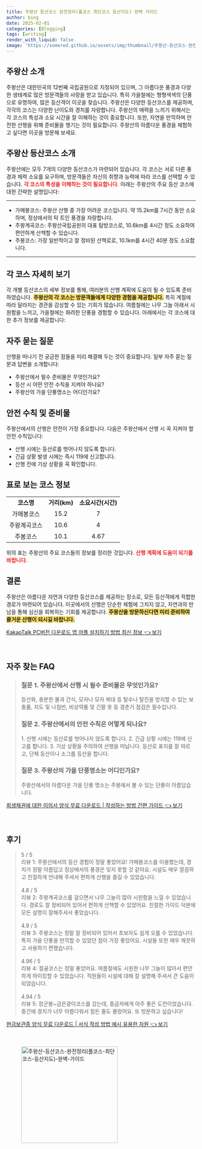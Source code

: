 ```yaml
---
title: 주왕산 등산코스 완전정리(풀코스 최단코스 등산지도) 완벽 가이드
author: bing
date: 2025-02-01
categories: [Blogging]
tags: [writing]
render_with_liquid: false
image: 'https://somered.github.io/assets/img/thumbnail/주왕산-등산코스-완전정리(풀코스-최단코스-등산지도)-완벽-가이드.webp'
---
```



<h2 id='주왕산 소개'>주왕산 소개</h2>

<p>주왕산은 대한민국의 12번째 국립공원으로 지정되어 있으며, 그 아름다운 풍경과 다양한 생태계로 많은 방문객들의 사랑을 받고 있습니다. 특히 가을철에는 형형색색의 단풍으로 유명하여, 많은 등산객이 이곳을 찾습니다. 주왕산은 다양한 등산코스를 제공하며, 각각의 코스는 다양한 난이도와 경치를 자랑합니다. 주왕산의 매력을 느끼기 위해서는 각 코스의 특성과 소요 시간을 잘 이해하는 것이 중요합니다. 또한, 자연을 만끽하며 안전한 산행을 위해 준비물을 챙기는 것이 필요합니다. 주왕산의 아름다운 풍경을 체험하고 싶다면 이곳을 방문해 보세요.</p>

<h2 id='주왕산 등산코스 소개'>주왕산 등산코스 소개</h2>

<p>주왕산에는 모두 7개의 다양한 등산코스가 마련되어 있습니다. 각 코스는 서로 다른 풍경과 체력 소요를 요구하며, 방문객들은 자신의 취향과 능력에 따라 코스를 선택할 수 있습니다. <b><span style="color: #ee2323;">각 코스의 특성을 이해하는 것이 필요합니다.</span></b> 아래는 주왕산의 주요 등산 코스에 대한 간략한 설명입니다:</p>

<hr />

<ul>
    <li>가메봉코스: 주왕산 산행 중 가장 어려운 코스입니다. 약 15.2km를 7시간 동안 소요하며, 정상에서의 탁 트인 풍경을 자랑합니다.</li>
    <li>주왕계곡코스: 주왕산국립공원의 대표 탐방코스로, 10.6km를 4시간 정도 소요하여 편안하게 산책할 수 있습니다.</li>
    <li>주봉코스: 가장 일반적이고 잘 정비된 산책로로, 10.1km를 4시간 40분 정도 소요합니다.</li>
</ul>

<hr />

<h2 id='각 코스 자세히 보기'>각 코스 자세히 보기</h2>

<p>각 개별 등산코스의 세부 정보를 통해, 여러분의 산행 계획에 도움이 될 수 있도록 준비하였습니다. <b><span style="background-color: #ffe066;">주왕산의 각 코스는 방문객들에게 다양한 경험을 제공합니다.</span></b> 특히 계절에 따라 달라지는 경관을 감상할 수 있는 기회가 많습니다. 여름철에는 나무 그늘 아래서 시원함을 느끼고, 가을철에는 화려한 단풍을 경험할 수 있습니다. 아래에서는 각 코스에 대한 추가 정보를 제공합니다:</p>

<h2 id='자주 묻는 질문'>자주 묻는 질문</h2>

<p>산행을 떠나기 전 궁금한 점들을 미리 해결해 두는 것이 중요합니다. 일부 자주 묻는 질문과 답변을 소개합니다:</p>

<ul>
    <li>주왕산에서 필수 준비물은 무엇인가요?</li>
    <li>등산 시 어떤 안전 수칙을 지켜야 하나요?</li>
    <li>주왕산의 가을 단풍명소는 어디인가요?</li>
</ul>

<h2 id='안전 수칙 및 준비물'>안전 수칙 및 준비물</h2>

<p>주왕산에서의 산행은 안전이 가장 중요합니다. 다음은 주왕산에서 산행 시 꼭 지켜야 할 안전 수칙입니다:</p>

<ul>
    <li>산행 시에는 등산로를 벗어나지 않도록 합니다.</li>
    <li>긴급 상황 발생 시에는 즉시 119에 신고합니다.</li>
    <li>산행 전에 기상 상황을 꼭 확인합니다.</li>
</ul>

<h2 id='표로 보는 코스 정보'>표로 보는 코스 정보</h2>

<table>
    <tr>
        <td style="text-align: center; height: 17px;"><b>코스명</b></td>
        <td style="text-align: center; height: 17px;"><b>거리(km)</b></td>
        <td style="text-align: center; height: 17px;"><b>소요시간(시간)</b></td>
    </tr>
    <tr>
        <td style="text-align: center; height: 17px;">가메봉코스</td>
        <td style="text-align: center; height: 17px;">15.2</td>
        <td style="text-align: center; height: 17px;">7</td>
    </tr>
    <tr>
        <td style="text-align: center; height: 17px;">주왕계곡코스</td>
        <td style="text-align: center; height: 17px;">10.6</td>
        <td style="text-align: center; height: 17px;">4</td>
    </tr>
    <tr>
        <td style="text-align: center; height: 17px;">주봉코스</td>
        <td style="text-align: center; height: 17px;">10.1</td>
        <td style="text-align: center; height: 17px;">4.67</td>
    </tr>
</table>

<p>위의 표는 주왕산의 주요 코스들의 정보를 정리한 것입니다. <b><span style="color: #ee2323;">산행 계획에 도움이 되기를 바랍니다.</span></b></p>

<h2 id='결론'>결론</h2>

<p>주왕산은 아름다운 자연과 다양한 등산코스를 제공하는 장소로, 모든 등산객에게 적합한 경로가 마련되어 있습니다. 이곳에서의 산행은 단순한 체험에 그치지 않고, 자연과의 만남을 통해 심신을 회복하는 기회를 제공합니다. <b><span style="background-color: #ffe066;">주왕산을 방문하신다면 미리 준비하여 즐거운 산행이 되시길 바랍니다.</span></b></p>


<p><a class="click-button" title="KakaoTalk PC버전 다운로드 앱 어플 설치하기 방법 최신 정보" href="https://somered.github.io/posts/KakaoTalk-PC%EB%B2%84%EC%A0%84-%EB%8B%A4%EC%9A%B4%EB%A1%9C%EB%93%9C-%EC%95%B1-%EC%96%B4%ED%94%8C-%EC%84%A4%EC%B9%98%ED%95%98%EA%B8%B0-%EB%B0%A9%EB%B2%95-%EC%B5%9C%EC%8B%A0-%EC%A0%95%EB%B3%B4/" rel="dofollow">KakaoTalk PC버전 다운로드 앱 어플 설치하기 방법 최신 정보 👈 보기</a></p><br>
<h2 id='자주_찾는_FAQ'>자주 찾는 FAQ</h2>
<div itemscope="" itemtype="https://schema.org/FAQPage"> 
<blockquote> 
<div itemscope="" itemprop="mainEntity" itemtype="https://schema.org/Question"> 
<h3 itemprop="name">질문 1. 주왕산에서 산행 시 필수 준비물은 무엇인가요?</h3> 
<div itemscope="" itemprop="acceptedAnswer" itemtype="https://schema.org/Answer"> 
<span itemprop="text"> 
<p>등산화, 충분한 물과 간식, 모자나 모자 복대 등 탈수나 탈진을 방지할 수 있는 보충품, 지도 및 나침반, 비상약품 및 긴팔 옷 등 경춘기 점검은 필수입니다.</p> 
</span> 
</div> 
</div> 
<div itemscope="" itemprop="mainEntity" itemtype="https://schema.org/Question"> 
<h3 itemprop="name">질문 2. 주왕산에서의 안전 수칙은 어떻게 되나요?</h3> 
<div itemscope="" itemprop="acceptedAnswer" itemtype="https://schema.org/Answer"> 
<span itemprop="text"> 
<p>1. 산행 시에는 등산로를 벗어나지 않도록 합니다. 2. 긴급 상황 시에는 119에 신고를 합니다. 3. 기상 상황을 주의하여 산행을 떠납니다. 등산로 표지를 잘 따르고, 단체 등산이나 소그룹 등산을 합니다.</p> 
</span> 
</div> 
</div> 
<div itemscope="" itemprop="mainEntity" itemtype="https://schema.org/Question"> 
<h3 itemprop="name">질문 3. 주왕산의 가을 단풍명소는 어디인가요?</h3> 
<div itemscope="" itemprop="acceptedAnswer" itemtype="https://schema.org/Answer"> 
<span itemprop="text"> 
<p>주왕산에서의 아름다운 가을 단풍 명소는 주봉에서 볼 수 있는 단풍이 아름답습니다.</p> 
</span> 
</div> 
</div> 
</blockquote> 
</div>
<p><a class="click-button" title="회생채권에 대한 이의서 양식 무료 다운로드 | 작성하는 방법 간편 가이드" href="https://somered.github.io/posts/%ED%9A%8C%EC%83%9D%EC%B1%84%EA%B6%8C%EC%97%90-%EB%8C%80%ED%95%9C-%EC%9D%B4%EC%9D%98%EC%84%9C-%EC%96%91%EC%8B%9D-%EB%AC%B4%EB%A3%8C-%EB%8B%A4%EC%9A%B4%EB%A1%9C%EB%93%9C-%EC%9E%91%EC%84%B1%ED%95%98%EB%8A%94-%EB%B0%A9%EB%B2%95-%EA%B0%84%ED%8E%B8-%EA%B0%80%EC%9D%B4%EB%93%9C/" rel="dofollow">회생채권에 대한 이의서 양식 무료 다운로드 | 작성하는 방법 간편 가이드 👈 보기</a></p><br>
<h2 id='후기'>후기</h2>
<div itemscope itemtype="https://schema.org/Product">
  <blockquote>
  <div itemprop="review" itemscope itemtype="https://schema.org/Review">
      <div itemprop="reviewRating" itemscope itemtype="https://schema.org/Rating"> <span itemprop="ratingValue">5</span> / <span itemprop="bestRating">5</span> </div>
      <span itemprop="reviewBody">리뷰 1: 주왕산에서의 등산 경험이 정말 좋았어요! 가메봉코스를 이용했는데, 경치가 정말 아름답고 정상에서의 풍경은 잊지 못할 것 같아요. 시설도 매우 깔끔하고 친절하게 안내해 주셔서 편하게 산행을 즐길 수 있었습니다.</span>
  </div>
  <br>
  <div itemprop="review" itemscope itemtype="https://schema.org/Review">
      <div itemprop="reviewRating" itemscope itemtype="https://schema.org/Rating"> <span itemprop="ratingValue">4.8</span> / <span itemprop="bestRating">5</span> </div>
      <span itemprop="reviewBody">리뷰 2: 주왕계곡코스를 걸으면서 나무 그늘이 많아 시원함을 느낄 수 있었습니다. 경로도 잘 정비되어 있어서 편하게 산책할 수 있었어요. 친절한 가이드 덕분에 모든 설명이 잘해주셔서 좋았습니다.</span>
  </div>
  <br>
  <div itemprop="review" itemscope itemtype="https://schema.org/Review">
      <div itemprop="reviewRating" itemscope itemtype="https://schema.org/Rating"> <span itemprop="ratingValue">4.9</span> / <span itemprop="bestRating">5</span> </div>
      <span itemprop="reviewBody">리뷰 3: 주봉코스는 정말 잘 정비되어 있어서 초보자도 쉽게 오를 수 있었습니다. 특히 가을 단풍을 만끽할 수 있었던 점이 가장 좋았어요. 시설들 또한 매우 깨끗하고 사용하기 편했습니다.</span>
  </div>
  <br>
  <div itemprop="review" itemscope itemtype="https://schema.org/Review">
      <div itemprop="reviewRating" itemscope itemtype="https://schema.org/Rating"> <span itemprop="ratingValue">4.96</span> / <span itemprop="bestRating">5</span> </div>
      <span itemprop="reviewBody">리뷰 4: 절골코스는 정말 좋았어요. 여름철에도 시원한 나무 그늘이 많아서 편안하게 하이킹할 수 있었습니다. 직원들이 시설에 대해 잘 설명해 주셔서 큰 도움이 되었습니다.</span>
  </div>
  <br>
  <div itemprop="review" itemscope itemtype="https://schema.org/Review">
      <div itemprop="reviewRating" itemscope itemtype="https://schema.org/Rating"> <span itemprop="ratingValue">4.94</span> / <span itemprop="bestRating">5</span> </div>
      <span itemprop="reviewBody">리뷰 5: 장군봉~금은광이코스를 갔는데, 중급자에게 아주 좋은 도전이었습니다. 중간에 경치가 너무 아름다워서 힘든 줄도 몰랐어요. 또 방문하고 싶습니다!</span>
  </div>
  </blockquote>
</div>
<p><a class="click-button" title="현금보관증 양식 무료 다운로드 | 서식 작성 방법 예시 유용한 자원" href="https://somered.github.io/posts/%ED%98%84%EA%B8%88%EB%B3%B4%EA%B4%80%EC%A6%9D-%EC%96%91%EC%8B%9D-%EB%AC%B4%EB%A3%8C-%EB%8B%A4%EC%9A%B4%EB%A1%9C%EB%93%9C-%EC%84%9C%EC%8B%9D-%EC%9E%91%EC%84%B1-%EB%B0%A9%EB%B2%95-%EC%98%88%EC%8B%9C-%EC%9C%A0%EC%9A%A9%ED%95%9C-%EC%9E%90%EC%9B%90/" rel="dofollow">현금보관증 양식 무료 다운로드 | 서식 작성 방법 예시 유용한 자원 👈 보기</a></p><br>
<figure class="image"><img src="https://somered.github.io/assets/img/thumbnail/주왕산-등산코스-완전정리(풀코스-최단코스-등산지도)-완벽-가이드.webp" alt="주왕산-등산코스-완전정리(풀코스-최단코스-등산지도)-완벽-가이드" width="256" height="256"></figure>